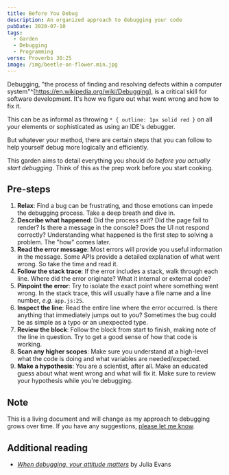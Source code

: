 ```yaml
---
title: Before You Debug
description: An organized approach to debugging your code
pubDate: 2020-07-10
tags:
  - Garden
  - Debugging
  - Programming
verse: Proverbs 30:25
image: /img/beetle-on-flower.min.jpg
---
```


Debugging, "the process of finding and resolving defects within a computer system"^[https://en.wikipedia.org/wiki/Debugging], is a critical skill for software development. It's how we figure out what went wrong and how to fix it.

This can be as informal as throwing `* { outline: 1px solid red }` on all your elements or sophisticated as using an IDE's debugger.

But whatever your method, there are certain steps that you can follow to help yourself debug more logically and efficiently.

This garden aims to detail everything you should do _before you actually start debugging_. Think of this as the prep work before you start cooking.

## Pre-steps

1. **Relax**: Find a bug can be frustrating, and those emotions can impede the debugging process. Take a deep breath and dive in.
1. **Describe what happened**: Did the process exit? Did the page fail to render? Is there a message in the console? Does the UI not respond correctly? Understanding what happened is the first step to solving a problem. The "how" comes later.
1. **Read the error message**: Most errors will provide you useful information in the message. Some APIs provide a detailed explanation of what went wrong. So take the time and read it.
1. **Follow the stack trace**: If the error includes a stack, walk through each line. Where did the error originate? What it internal or external code?
1. **Pinpoint the error**: Try to isolate the exact point where something went wrong. In the stack trace, this will usually have a file name and a line number, _e.g._ `app.js:25`.
1. **Inspect the line**: Read the entire line where the error occurred. Is there anything that immediately jumps out to you? Sometimes the bug could be as simple as a typo or an unexpected type.
1. **Review the block**: Follow the block from start to finish, making note of the line in question. Try to get a good sense of how that code is working.
1. **Scan any higher scopes**: Make sure you understand at a high-level what the code is doing and what variables are needed/expected.
1. **Make a hypothesis**: You are a scientist, after all. Make an educated guess about what went wrong and what will fix it. Make sure to review your hypothesis while you're debugging.

## Note

This is a living document and will change as my approach to debugging grows over time. If you have any suggestions, [please let me know](#comment-link).

## Additional reading

- [_When debugging, your attitude matters_](https://jvns.ca/blog/debugging-attitude-matters/) by Julia Evans

